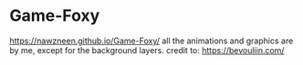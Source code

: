 # Game-Foxy
https://nawzneen.github.io/Game-Foxy/
all the animations and graphics are by me, except for the background layers. credit to:  https://bevouliin.com/
